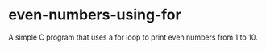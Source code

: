 # even-numbers-using-for
A simple C program that uses a for loop to print even numbers from 1 to 10.
